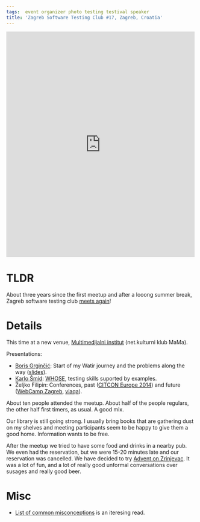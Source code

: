 ```yaml
---
tags:  event organizer photo testing testival speaker
title: 'Zagreb Software Testing Club #17, Zagreb, Croatia'
---
```

<iframe src="https://www.facebook.com/plugins/post.php?href=https%3A%2F%2Fwww.facebook.com%2Fmedia%2Fset%2F%3Fset%3Da.10153749291552290.1073741846.735252289%26type%3D3&width=500" width="500" height="597" style="border:none;overflow:hidden" scrolling="no" frameborder="0" allowTransparency="true"></iframe>

# TLDR

About three years since the first meetup and after a looong summer break, Zagreb software testing club [meets again](http://www.meetup.com/SoftwareTestingClub/events/218698771/)!

# Details

This time at a new venue, [Multimedijalni institut](http://www.mi2.hr/) (net.kulturni klub MaMa).

Presentations:

- [Boris Grginčić](https://twitter.com/bgrgincic): Start of my Watir journey and the problems along the way ([slides](https://commons.wikimedia.org/wiki/File:Start_of_my_WATIR_journey_and_problems_along_the_way.pdf)).
- [Karlo Šmid](https://www.tentamen.hr/): [WHOSE](http://whose.associationforsoftwaretesting.org/), testing skills suported by examples.
- Željko Filipin: Conferences, past ([CITCON Europe 2014](http://citconf.com/archive/zagreb2014/)) and future ([WebCamp Zagreb](http://webcampzg.org/), [viaqa](http://viaqa.mobi/)).

About ten people attended the meetup. About half of the people regulars, the other half first timers, as usual. A good mix.

Our library is still going strong. I usually bring books that are gathering dust on my shelves and meeting participants seem to be happy to give them a good home. Information wants to be free.

After the meetup we tried to have some food and drinks in a nearby pub. We even had the reservation, but we were 15-20 minutes late and our reservation was cancelled. We have decided to try [Advent on Zrinjevac](http://www.adventzagreb.com/index.php/en/events/56-advent-on-zrinjevac). It was a lot of fun, and a lot of really good unformal conversations over susages and really good beer.

# Misc

- [List of common misconceptions](https://en.wikipedia.org/wiki/List_of_common_misconceptions) is an iteresing read.
